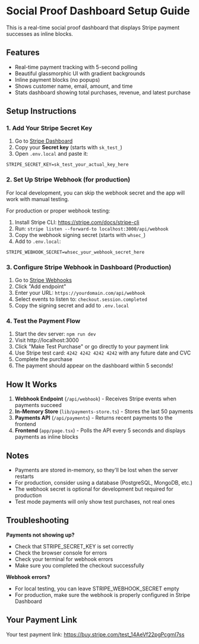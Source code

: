 # Social Proof Dashboard Setup Guide

This is a real-time social proof dashboard that displays Stripe payment successes as inline blocks.

## Features

- Real-time payment tracking with 5-second polling
- Beautiful glassmorphic UI with gradient backgrounds
- Inline payment blocks (no popups)
- Shows customer name, email, amount, and time
- Stats dashboard showing total purchases, revenue, and latest purchase

## Setup Instructions

### 1. Add Your Stripe Secret Key

1. Go to [Stripe Dashboard](https://dashboard.stripe.com/test/apikeys)
2. Copy your **Secret key** (starts with `sk_test_`)
3. Open `.env.local` and paste it:

```
STRIPE_SECRET_KEY=sk_test_your_actual_key_here
```

### 2. Set Up Stripe Webhook (for production)

For local development, you can skip the webhook secret and the app will work with manual testing.

For production or proper webhook testing:

1. Install Stripe CLI: https://stripe.com/docs/stripe-cli
2. Run: `stripe listen --forward-to localhost:3000/api/webhook`
3. Copy the webhook signing secret (starts with `whsec_`)
4. Add to `.env.local`:

```
STRIPE_WEBHOOK_SECRET=whsec_your_webhook_secret_here
```

### 3. Configure Stripe Webhook in Dashboard (Production)

1. Go to [Stripe Webhooks](https://dashboard.stripe.com/test/webhooks)
2. Click "Add endpoint"
3. Enter your URL: `https://yourdomain.com/api/webhook`
4. Select events to listen to: `checkout.session.completed`
5. Copy the signing secret and add to `.env.local`

### 4. Test the Payment Flow

1. Start the dev server: `npm run dev`
2. Visit http://localhost:3000
3. Click "Make Test Purchase" or go directly to your payment link
4. Use Stripe test card: `4242 4242 4242 4242` with any future date and CVC
5. Complete the purchase
6. The payment should appear on the dashboard within 5 seconds!

## How It Works

1. **Webhook Endpoint** (`/api/webhook`) - Receives Stripe events when payments succeed
2. **In-Memory Store** (`lib/payments-store.ts`) - Stores the last 50 payments
3. **Payments API** (`/api/payments`) - Returns recent payments to the frontend
4. **Frontend** (`app/page.tsx`) - Polls the API every 5 seconds and displays payments as inline blocks

## Notes

- Payments are stored in-memory, so they'll be lost when the server restarts
- For production, consider using a database (PostgreSQL, MongoDB, etc.)
- The webhook secret is optional for development but required for production
- Test mode payments will only show test purchases, not real ones

## Troubleshooting

**Payments not showing up?**
- Check that STRIPE_SECRET_KEY is set correctly
- Check the browser console for errors
- Check your terminal for webhook errors
- Make sure you completed the checkout successfully

**Webhook errors?**
- For local testing, you can leave STRIPE_WEBHOOK_SECRET empty
- For production, make sure the webhook is properly configured in Stripe Dashboard

## Your Payment Link

Your test payment link: https://buy.stripe.com/test_14AeVf22pgPcgmI7ss
